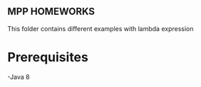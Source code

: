 ## MPP HOMEWORKS
This folder contains different examples with lambda expression 
# Prerequisites 
-Java 8


